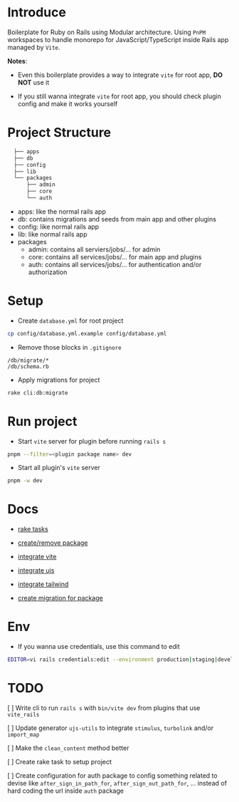 # Introduce

Boilerplate for Ruby on Rails using Modular architecture. Using `PnPM` workspaces to handle monorepo for JavaScript/TypeScript inside Rails app managed by `Vite`.

**Notes**:

- Even this boilerplate provides a way to integrate `vite` for root app, **DO NOT** use it

- If you still wanna integrate `vite` for root app, you should check plugin config and make it works yourself

# Project Structure

```sh
  ├── apps
  ├── db
  ├── config
  ├── lib
  └── packages
      ├── admin
      ├── core
      └── auth
```

- apps: like the normal rails app
- db: contains migrations and seeds from main app and other plugins
- config: like normal rails app
- lib: like normal rails app
- packages
  - admin: contains all serviers/jobs/... for admin
  - core: contains all services/jobs/... for main app and plugins
  - auth: contains all services/jobs/... for authentication and/or authorization

# Setup

- Create `database.yml` for root project

```sh
cp config/database.yml.example config/database.yml
```

- Remove those blocks in `.gitignore`

```
/db/migrate/*
/db/schema.rb
```

- Apply migrations for project

```sh
rake cli:db:migrate
```

# Run project

- Start `vite` server for plugin before running `rails s`

```sh
pnpm --filter=<plugin package name> dev
```

- Start all plugin's `vite` server

```sh
pnpm -w dev
```

# Docs

- [rake tasks](docs/rake-tasks.md)

- [create/remove package](docs/package.md)

- [integrate vite](docs/vite.md)

- [integrate ujs](docs/ujs_utils.md)

- [integrate tailwind](docs/tailwind.md)

- [create migration for package](docs/migration.md)

# Env

- If you wanna use credentials, use this command to edit

```sh
EDITOR=vi rails credentials:edit --environment production|staging|development|test
```

# TODO

[ ] Write cli to run `rails s` with `bin/vite dev` from plugins that use `vite_rails`

[ ] Update generator `ujs-utils` to integrate `stimulus`, `turbolink` and/or `import_map`

[ ] Make the `clean_content` method better

[ ] Create rake task to setup project

[ ] Create configuration for auth package to config something related to devise like `after_sign_in_path_for`, `after_sign_out_path_for`, ... instead of hard coding the url inside `auth` package
